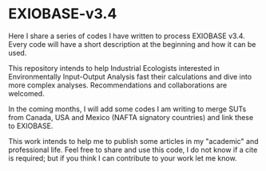 # EXIOBASE-v3.4
Here I share a series of codes I have written to process EXIOBASE v3.4. Every code will have a short description at the beginning and how it can be used. 

This repository intends to help Industrial Ecologists interested in Environmentally Input-Output Analysis fast their calculations and dive into more complex analyses. Recommendations and collaborations are welcomed.

In the coming months, I will add some codes I am writing to merge SUTs from Canada, USA and Mexico (NAFTA signatory countries) and link these to EXIOBASE. 

This work intends to help me to publish some articles in my "academic" and professional life. Feel free to share and use this code, I do not know if a cite is required; but if you think I can contribute to your work let me know. 
